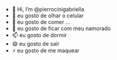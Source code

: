 - 👋 Hi, I’m @pierrocinigabriella
- 👀 eu gosto de olhar o celular
- 🌱 eu gosto de comer ...
- 💞️ eu gosto de ficar com meu namorado
- 📫 eu gosto de dormir
- 😄 eu gosto de sair
- ⚡ eu gosto de me maquear

<!---
pierrocinigabriella/pierrocinigabriella is a ✨ special ✨ repository because its `README.md` (this file) appears on your GitHub profile.
You can click the Preview link to take a look at your changes.
--->
